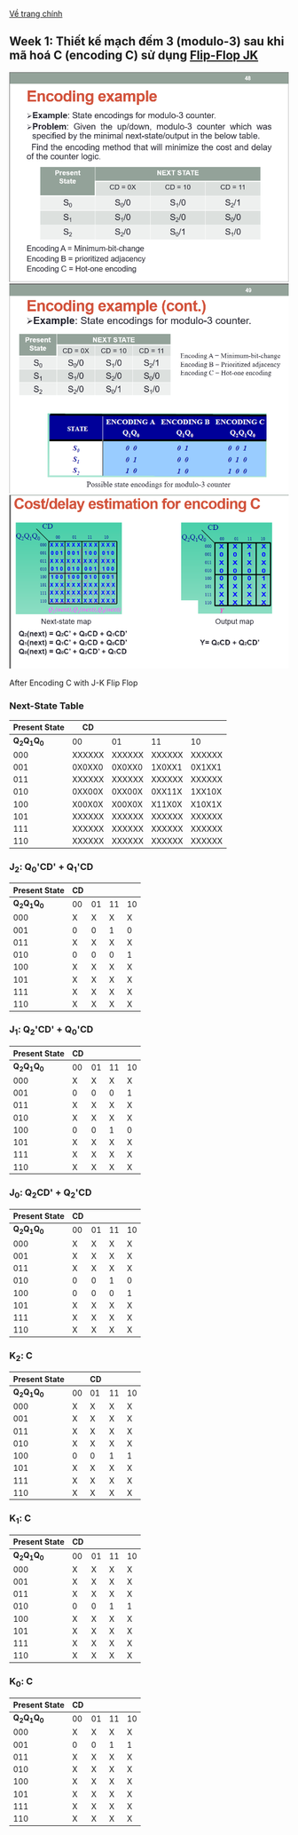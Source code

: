 [Về trang chính](https://github.com/nakhoa1010/CE118#b%C3%A0i-t%E1%BA%ADp-l%C3%BD-thuy%E1%BA%BFt)
## **Week 1**: Thiết kế mạch đếm 3 (modulo-3) sau khi mã hoá C (encoding C) sử dụng [Flip-Flop JK](../../image/Flipflop.png)

![w1_2](../../image/w1_2.png)
![w1_3](../../image/w1_3.png)
![W1_1](../../image/w1_1.png)

After Encoding C with J-K Flip Flop	

### Next-State Table			

|Present State|CD||||
|---|---|---|---|---|
|**Q<sub>2</sub>Q<sub>1</sub>Q<sub>0</sub>**|00|01|11|10|
|000|XXXXXX|XXXXXX|XXXXXX|XXXXXX|
|001|0X0XX0|0X0XX0|1X0XX1|0X1XX1|
|011|XXXXXX|XXXXXX|XXXXXX|XXXXXX|
|010|0XX00X|0XX00X|0XX11X|1XX10X|
|100|X00X0X|X00X0X|X11X0X|X10X1X|
|101|XXXXXX|XXXXXX|XXXXXX|XXXXXX|
|111|XXXXXX|XXXXXX|XXXXXX|XXXXXX|
|110|XXXXXX|XXXXXX|XXXXXX|XXXXXX|

### J<sub>2</sub>: Q<sub>0</sub>'CD' + Q<sub>1</sub>'CD					
| Present State |CD||||
| ------------- | --- | -- |--|--|
| **Q<sub>2</sub>Q<sub>1</sub>Q<sub>0</sub>** | 00  | 01 | 11 | 10 |
| 000 | X  | X  | X  | X |
| 001    | 0   | 0  | 1  | 0  |
| 011    | X   | X  | X  | X  |
| 010    | 0   | 0  | 0  | 1  |
| 100    | X   | X  | X  | X  |
| 101    | X   | X  | X  | X  |
| 111    | X   | X  | X  | X  |
| 110    | X   | X  | X  | X  |

### J<sub>1</sub>: Q<sub>2</sub>'CD' + Q<sub>0</sub>'CD					
| Present State |CD||||
| ------------- | --- | -- |--|--|
| **Q<sub>2</sub>Q<sub>1</sub>Q<sub>0</sub>** | 00  | 01 | 11 | 10 |
|    000 | X  | X  | X  | X |
| 001    | 0   | 0  | 0  | 1  |
| 011    | X   | X  | X  | X  |
| 010    | X   | X  | X  | X  |
| 100    | 0   | 0  | 1  | 0  |
| 101    | X   | X  | X  | X  |
| 111    | X   | X  | X  | X  |
| 110    | X   | X  | X  | X  |

### J<sub>0</sub>: Q<sub>2</sub>CD' + Q<sub>2</sub>'CD					

| Present State |CD||||
| ------------- | --- | -- |--|--|
| **Q<sub>2</sub>Q<sub>1</sub>Q<sub>0</sub>**| 00  | 01 | 11 | 10 |
| 000           | X  | X | X | X |
| 001           | X   | X  | X | X |
| 011           | X   | X  | X | X |
| 010           | 0   | 0  | 1 | 0 |
| 100           | 0   | 0  | 0 | 1 |
| 101           | X   | X  | X | X |
| 111           | X   | X  | X | X |
| 110           | X   | X  | X | X |

### K<sub>2</sub>: C 					
| Present State |     | CD |    |    |
| ------------- | --- | -- | -- | -- |
| **Q<sub>2</sub>Q<sub>1</sub>Q<sub>0</sub>**| 00  | 01 | 11 | 10 |
| 000 | X  | X  | X  | X |
| 001           | X   | X  | X  | X  |
| 011           | X   | X  | X  | X  |
| 010           | X   | X  | X  | X  |
| 100           | 0   | 0  | 1  | 1  |
| 101           | X   | X  | X  | X  |
| 111           | X   | X  | X  | X  |
| 110           | X   | X  | X  | X  |
### K<sub>1</sub>: C
| Present State |CD||||
| ------------- | --- | -- |--|--|
| **Q<sub>2</sub>Q<sub>1</sub>Q<sub>0</sub>** | 00  | 01 | 11 | 10 |
| 000 | X  | X  | X  | X |
| 001    | X   | X  | X  | X  |
| 011    | X   | X  | X  | X  |
| 010    | 0   | 0  | 1  | 1  |
| 100    | X   | X  | X  | X  |
| 101    | X   | X  | X  | X  |
| 111    | X   | X  | X  | X  |
| 110    | X   | X  | X  | X  |


### K<sub>0</sub>: C
| Present State |CD||||
| ------------- | --- | -- |--|--|
| **Q<sub>2</sub>Q<sub>1</sub>Q<sub>0</sub>** | 00  | 01 | 11 | 10 |
| 000 | X  | X  | X  | X |
| 001    | 0   | 0  | 1  | 1  |
| 011    | X   | X  | X  | X  |
| 010    | X   | X  | X  | X  |
| 100    | X   | X  | X  | X  |
| 101    | X   | X  | X  | X  |
| 111    | X   | X  | X  | X  |
| 110    | X   | X  | X  | X  |

